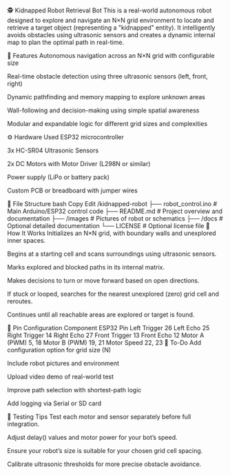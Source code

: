 🕵️ Kidnapped Robot Retrieval Bot
This is a real-world autonomous robot designed to explore and navigate an N×N grid environment to locate and retrieve a target object (representing a "kidnapped" entity). It intelligently avoids obstacles using ultrasonic sensors and creates a dynamic internal map to plan the optimal path in real-time.

🚀 Features
Autonomous navigation across an N×N grid with configurable size

Real-time obstacle detection using three ultrasonic sensors (left, front, right)

Dynamic pathfinding and memory mapping to explore unknown areas

Wall-following and decision-making using simple spatial awareness

Modular and expandable logic for different grid sizes and complexities

⚙️ Hardware Used
ESP32 microcontroller

3x HC-SR04 Ultrasonic Sensors

2x DC Motors with Motor Driver (L298N or similar)

Power supply (LiPo or battery pack)

Custom PCB or breadboard with jumper wires

📁 File Structure
bash
Copy
Edit
/kidnapped-robot
├── robot_control.ino      # Main Arduino/ESP32 control code
├── README.md              # Project overview and documentation
├── /images                # Pictures of robot or schematics
├── /docs                  # Optional detailed documentation
└── LICENSE                # Optional license file
🧠 How It Works
Initializes an N×N grid, with boundary walls and unexplored inner spaces.

Begins at a starting cell and scans surroundings using ultrasonic sensors.

Marks explored and blocked paths in its internal matrix.

Makes decisions to turn or move forward based on open directions.

If stuck or looped, searches for the nearest unexplored (zero) grid cell and reroutes.

Continues until all reachable areas are explored or target is found.

📌 Pin Configuration
Component	ESP32 Pin
Left Trigger	26
Left Echo	25
Right Trigger	14
Right Echo	27
Front Trigger	13
Front Echo	12
Motor A (PWM)	5, 18
Motor B (PWM)	19, 21
Motor Speed	22, 23
📸 To-Do
 Add configuration option for grid size (N)

 Include robot pictures and environment

 Upload video demo of real-world test

 Improve path selection with shortest-path logic

 Add logging via Serial or SD card

🧪 Testing Tips
Test each motor and sensor separately before full integration.

Adjust delay() values and motor power for your bot’s speed.

Ensure your robot’s size is suitable for your chosen grid cell spacing.

Calibrate ultrasonic thresholds for more precise obstacle avoidance.